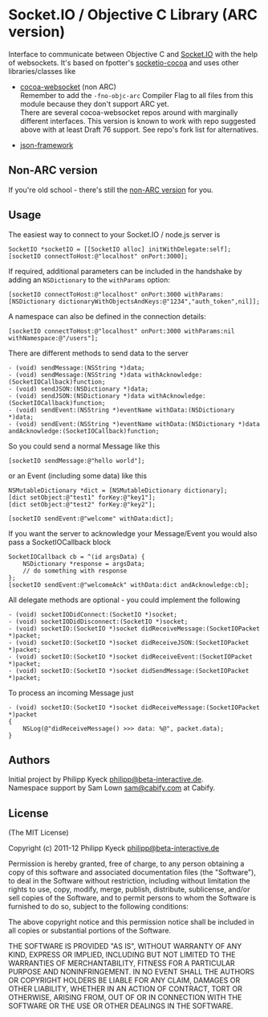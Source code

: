 # Socket.IO / Objective C Library  (ARC version)

  Interface to communicate between Objective C and [Socket.IO](http://socket.io/) 
  with the help of websockets. It's based on fpotter's [socketio-cocoa](https://github.com/fpotter/socketio-cocoa) 
  and uses other libraries/classes like 

   * [cocoa-websocket](https://github.com/samlown/cocoa-websocket) (non ARC)  
  Remember to add the `-fno-objc-arc` Compiler Flag to all files from this module because they don't support ARC yet.  
  There are several cocoa-websocket repos around with marginally different interfaces. This version is known to work with
  repo suggested above with at least Draft 76 support. See repo's fork list for alternatives.

   * [json-framework](https://github.com/stig/json-framework/)

## Non-ARC version

  If you're old school - there's still the [non-ARC version](https://github.com/pkyeck/socket.IO-objc/tree/non-arc) for you.

## Usage

  The easiest way to connect to your Socket.IO / node.js server is

    SocketIO *socketIO = [[SocketIO alloc] initWithDelegate:self];
    [socketIO connectToHost:@"localhost" onPort:3000];

  If required, additional parameters can be included in the handshake by adding an `NSDictionary` to the `withParams` option:

    [socketIO connectToHost:@"localhost" onPort:3000 withParams:[NSDictionary dictionaryWithObjectsAndKeys:@"1234","auth_token",nil]];

  A namespace can also be defined in the connection details:

    [socketIO connectToHost:@"localhost" onPort:3000 withParams:nil withNamespace:@"/users"];

  There are different methods to send data to the server 

    - (void) sendMessage:(NSString *)data;
	- (void) sendMessage:(NSString *)data withAcknowledge:(SocketIOCallback)function;
	- (void) sendJSON:(NSDictionary *)data;
	- (void) sendJSON:(NSDictionary *)data withAcknowledge:(SocketIOCallback)function;
	- (void) sendEvent:(NSString *)eventName withData:(NSDictionary *)data;
	- (void) sendEvent:(NSString *)eventName withData:(NSDictionary *)data andAcknowledge:(SocketIOCallback)function;
	
  So you could send a normal Message like this

    [socketIO sendMessage:@"hello world"];

  or an Event (including some data) like this

    NSMutableDictionary *dict = [NSMutableDictionary dictionary];
	[dict setObject:@"test1" forKey:@"key1"];
	[dict setObject:@"test2" forKey:@"key2"];
	
	[socketIO sendEvent:@"welcome" withData:dict];
	
  If you want the server to acknowledge your Message/Event you would also pass a SocketIOCallback block
	
	SocketIOCallback cb = ^(id argsData) {
		NSDictionary *response = argsData;
		// do something with response
	};
	[socketIO sendEvent:@"welcomeAck" withData:dict andAcknowledge:cb];
	
  All delegate methods are optional - you could implement the following

    - (void) socketIODidConnect:(SocketIO *)socket;
	- (void) socketIODidDisconnect:(SocketIO *)socket;
	- (void) socketIO:(SocketIO *)socket didReceiveMessage:(SocketIOPacket *)packet;
	- (void) socketIO:(SocketIO *)socket didReceiveJSON:(SocketIOPacket *)packet;
	- (void) socketIO:(SocketIO *)socket didReceiveEvent:(SocketIOPacket *)packet;
	- (void) socketIO:(SocketIO *)socket didSendMessage:(SocketIOPacket *)packet;

  To process an incoming Message just

    - (void) socketIO:(SocketIO *)socket didReceiveMessage:(SocketIOPacket *)packet
	{
	    NSLog(@"didReceiveMessage() >>> data: %@", packet.data);
	}

## Authors

Initial project by Philipp Kyeck <philipp@beta-interactive.de>.  
Namespace support by Sam Lown <sam@cabify.com> at Cabify.

## License 

(The MIT License)

Copyright (c) 2011-12 Philipp Kyeck <philipp@beta-interactive.de>

Permission is hereby granted, free of charge, to any person obtaining a copy
of this software and associated documentation files (the "Software"), to deal
in the Software without restriction, including without limitation the rights
to use, copy, modify, merge, publish, distribute, sublicense, and/or sell
copies of the Software, and to permit persons to whom the Software is
furnished to do so, subject to the following conditions:

The above copyright notice and this permission notice shall be included in
all copies or substantial portions of the Software.
 
THE SOFTWARE IS PROVIDED "AS IS", WITHOUT WARRANTY OF ANY KIND, EXPRESS OR
IMPLIED, INCLUDING BUT NOT LIMITED TO THE WARRANTIES OF MERCHANTABILITY,
FITNESS FOR A PARTICULAR PURPOSE AND NONINFRINGEMENT. IN NO EVENT SHALL THE
AUTHORS OR COPYRIGHT HOLDERS BE LIABLE FOR ANY CLAIM, DAMAGES OR OTHER 
LIABILITY, WHETHER IN AN ACTION OF CONTRACT, TORT OR OTHERWISE, ARISING FROM,
OUT OF OR IN CONNECTION WITH THE SOFTWARE OR THE USE OR OTHER DEALINGS IN
THE SOFTWARE.
